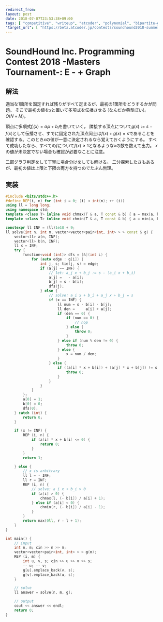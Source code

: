 ```yaml
---
redirect_from:
layout: post
date: 2018-07-07T23:53:38+09:00
tags: [ "competitive", "writeup", "atcoder", "polynomial", "bipartite-graph" ]
"target_url": [ "https://beta.atcoder.jp/contests/soundhound2018-summer-qual/tasks/soundhound2018_summer_qual_e" ]
---
```


# SoundHound Inc. Programming Contest 2018 -Masters Tournament-: E - + Graph

## 解法

適当な$1$箇所を固定すれば残りがすべて定まるが、最初の$1$箇所をどうするかが問題。
そこで最初の値を$x$と置いて多項式を伝播させる (なんだか典型ぽい)。
$O(N + M)$。

頂点に多項式$f_i(x) = a_i x + b_i$を書いていく。
隣接する頂点について$g(x) := s - f(x)$として伝播させ、すでに固定された頂点同士は$f(x) + g(x) = s$であることを確認する。このとき$x$の値が一意に決定されるなら覚えておくようにする。
すべて成功したなら、すべての$f$について$f(x) \ge 1$となるような$x$の数を数えて出力。
$x$の値が未決定でない場合も確認が必要なことに注意。

二部グラフ判定をして丁寧に場合分けをしても解ける。
二分探索したさもあるが、最初の値は上限と下限の両方を持つのでたぶん無理。

## 実装

``` c++
#include <bits/stdc++.h>
#define REP(i, n) for (int i = 0; (i) < int(n); ++ (i))
using ll = long long;
using namespace std;
template <class T> inline void chmax(T & a, T const & b) { a = max(a, b); }
template <class T> inline void chmin(T & a, T const & b) { a = min(a, b); }

constexpr ll INF = (ll)1e18 + 9;
ll solve(int n, int m, vector<vector<pair<int, int> > > const & g) {
    vector<ll> a(n, INF);
    vector<ll> b(n, INF);
    ll x = INF;
    try {
        function<void (int)> dfs = [&](int i) {
            for (auto edge : g[i]) {
                int j, s; tie(j, s) = edge;
                if (a[j] == INF) {
                    // let: a_j x + b_j := s - (a_i x + b_i)
                    a[j] =   - a[i];
                    b[j] = s - b[i];
                    dfs(j);
                } else {
                    // solve: a_i x + b_i + a_j x + b_j = s
                    if (x == INF) {
                        ll num = s - b[i] - b[j];
                        ll den =     a[i] + a[j];
                        if (den == 0) {
                            if (num == 0) {
                                // nop
                            } else {
                                throw 0;
                            }
                        } else if (num % den != 0) {
                            throw 0;
                        } else {
                            x = num / den;
                        }
                    } else {
                        if ((a[i] * x + b[i]) + (a[j] * x + b[j]) != s) {
                            throw 0;
                        }
                    }
                }
            }
        };
        a[0] = 1;
        b[0] = 0;
        dfs(0);
    } catch (int) {
        return 0;
    }

    if (x != INF) {
        REP (i, n) {
            if (a[i] * x + b[i] <= 0) {
                return 0;
            }
        }
        return 1;

    } else {
        // x is arbitrary
        ll l = - INF;
        ll r = INF;
        REP (i, n) {
            // solve: a_i x + b_i > 0
            if (a[i] > 0) {
                chmax(l, (- b[i]) / a[i] + 1);
            } else if (a[i] < 0) {
                chmin(r, (- b[i]) / a[i] - 1);
            }
        }
        return max(0ll, r - l + 1);
    }
}

int main() {
    // input
    int n, m; cin >> n >> m;
    vector<vector<pair<int, int> > > g(n);
    REP (i, m) {
        int u, v, s; cin >> u >> v >> s;
        -- u; -- v;
        g[u].emplace_back(v, s);
        g[v].emplace_back(u, s);
    }

    // solve
    ll answer = solve(n, m, g);

    // output
    cout << answer << endl;
    return 0;
}
```
